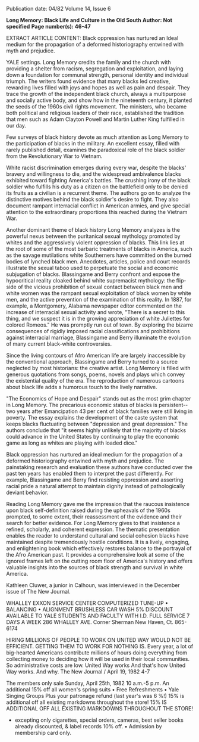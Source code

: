 Publication date: 04/82
Volume 14, Issue 6

**Long Memory: Black Life and Culture in the Old South**
**Author: Not specified**
**Page number(s): 46-47**

EXTRACT ARTICLE CONTENT:
Black oppression has nurtured an Ideal medium for the propagation of a deformed historiography entwined with myth and prejudice.


YALE settings. Long Memory credits the family and the church with providing a shelter from racism, segregation and exploitation, and laying down a foundation for communal strength, personal identity and individual triumph. The writers found evidence that many blacks led creative, rewarding lives filled with joys and hopes as well as pain and despair. They trace the growth of the independent black church, always a multipurpose and socially active body, and show how in the nineteenth century, it planted the seeds of the 1960s civil rights movement. The ministers, who became both political and religious leaders of their race, established the tradition that men such as Adam Clayton Powell and Martin Luther King fulfilled in our day.

Few surveys of black history devote as much attention as Long Memory to the participation of blacks in the military. An excellent essay, filled with rarely published detail, examines the paradoxical role of the black soldier from the Revolutionary War to Vietnam.

White racist discrimination emerges during every war, despite the blacks' bravery and willingness to die, and the widespread ambivalence blacks exhibited toward fighting America's battles. The crushing irony of the black soldier who fulfills his duty as a citizen on the battlefield only to be denied its fruits as a civilian is a recurrent theme. The authors go on to analyze the distinctive motives behind the black soldier's desire to fight. They also document rampant interracial conflict in American armies, and give special attention to the extraordinary proportions this reached during the Vietnam War.

Another dominant theme of black history Long Memory analyzes is the powerful nexus between the puritanical sexual mythology promoted by whites and the aggressively violent oppression of blacks. This link lies at the root of some of the most barbaric treatments of blacks in America, such as the savage mutilations white Southerners have committed on the burned bodies of lynched black men. Anecdotes, articles, police and court records illustrate the sexual taboo used to perpetuate the social and economic subjugation of blacks. Blassingame and Berry confront and expose the hypocritical reality cloaked behind white supremacist mythology: the flip-side of the vicious prohibition of sexual contact between black men and white women was the rampant sexual exploitation of black women by white men, and the active prevention of the examination of this reality. In 1887, for example, a Montgomery, Alabama newspaper editor commented on the increase of interracial sexual activity and wrote, "There is a secret to this thing, and we suspect it is in the growing appreciation of white Juliettes for colored Romeos." He was promptly run out of town. By exploring the bizarre consequences of rigidly imposed racial classifications and prohibitions against interracial marriage, Blassingame and Berry illuminate the evolution of many current black-white controversies.

Since the living contours of Afro American life are largely inaccessible by the conventional approach, Blassingame and Berry turned to a source neglected by most historians: the creative artist. Long Memory is filled with generous quotations from songs, poems, novels and plays which convey the existential quality of the era. The reproduction of numerous cartoons about black life adds a humorous touch to the lively narrative.

"The Economics of Hope and Despair" stands out as the most grim chapter in Long Memory. The precarious economic status of blacks is persistent--two years after Emancipation 43 per cent of black families were still living in poverty. The essay explains the development of the caste system that keeps blacks fluctuating between "depression and great depression." The authors conclude that "it seems highly unlikely that the majority of blacks could advance in the United States by continuing to play the economic game as long as whites are playing with loaded dice."

Black oppression has nurtured an ideal medium for the propagation of a deformed historiography entwined with myth and prejudice. The painstaking research and evaluation these authors have conducted over the past ten years has enabled them to interpret the past differently. For example, Blassingame and Berry find resisting oppression and asserting racial pride a natural attempt to maintain dignity instead of pathologically deviant behavior.

Reading Long Memory gave me the impression that the raucous insistence upon black self-definition raised during the upheavals of the 1960s prompted, to some extent, their reassessment of the evidence and their search for better evidence. For Long Memory gives to that insistence a refined, scholarly, and coherent expression. The thematic presentation enables the reader to understand cultural and social cohesion blacks have maintained despite tremendously hostile conditions. It is a lively, engaging, and enlightening book which effectively restores balance to the portrayal of the Afro American past. It provides a comprehensive look at some of the ignored frames left on the cutting room floor of America's history and offers valuable insights into the sources of black strength and survival in white America.

Kathleen Cluwer, a junior in Calhoun, was interviewed in the December issue of The New Journal.



WHALLEY EXXON
SERVICE CENTER
COMPUTERIZED TUNE-UP • BALANCING • ALIGNMENT
BRUSHLESS CAR WASH
5% DISCOUNT AVAILABLE TO YALE
STUDENTS AND FACULTY WITH I.D.
FULL SERVICE
7 DAYS A WEEK
286 WHALLEY AVE.
Corner Sherman
New Haven, Ct.
865-6174


HIRING MILLIONS OF PEOPLE
TO WORK ON UNITED WAY
WOULD NOT BE EFFICIENT.
GETTING THEM TO WORK
FOR NOTHING IS.
Every year, a lot of big-hearted Americans contribute millions of hours doing everything from collecting money to deciding how it will be used in their local communities. So administrative costs are low.
United Way
works
And that's how United Way works. And why.
The New Journal / April 19, 1982
4-7


The members only sale
Sunday, April 25th,
1982 10 a.m.-5 p.m.
An additional
15% off
all women's
spring suits
• Free Refreshments
• Yale Singing Groups
Plus your patronage refund
(last year's was 6 %!)
15% is additional off
all existing markdowns
throughout the store!
15% IS ADDITIONAL OFF
ALL EXISTING MARKDOWNS
THROUGHOUT THE STORE!
* excepting only cigarettes, special orders, cameras, best seller books already discounted, & label records 10% off.
• Admission by membership card only.